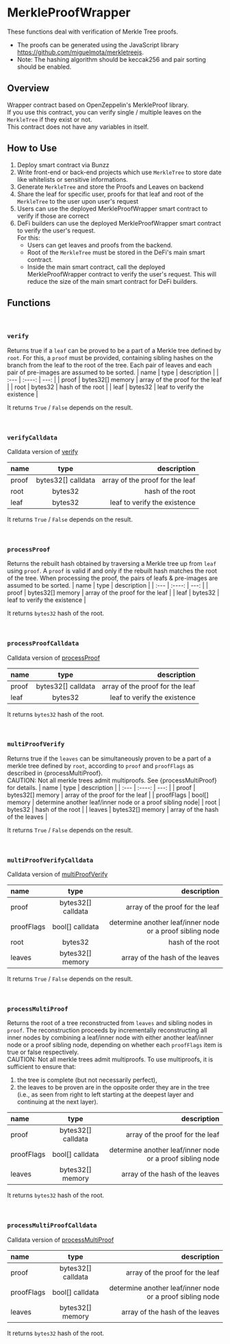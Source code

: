 # MerkleProofWrapper

These functions deal with verification of Merkle Tree proofs.
* The proofs can be generated using the JavaScript library <br>
https://github.com/miguelmota/merkletreejs.
* Note: The hashing algorithm should be keccak256 and pair sorting should be enabled.


## Overview

Wrapper contract based on OpenZeppelin's MerkleProof library.  
If you use this contract, you can verify single / multiple leaves on the `MerkleTree` if they exist or not.  
This contract does not have any variables in itself.

## How to Use

1. Deploy smart contract via Bunzz
2. Write front-end or back-end projects which use `MerkleTree` to store date like whitelists or sensitive informations.
3. Generate `MerkleTree` and store the Proofs and Leaves on backend
4. Share the leaf for specific user, proofs for that leaf and root of the `MerkleTree` to the user upon user's request
5. Users can use the deployed MerkleProofWrapper smart contract to verify if those are correct
6. DeFi builders can use the deployed MerkleProofWrapper smart contract to verify the user's request.  
For this:
    * Users can get leaves and proofs from the backend.
    * Root of the `MerkleTree` must be stored in the DeFi's main smart contract.
    * Inside the main smart contract, call the deployed MerkleProofWrapper contract to verify the user's request. This will reduce the size of the main smart contract for DeFi builders.

## Functions

<br>

### `verify`

Returns true if a `leaf` can be proved to be a part of a Merkle tree defined by `root`. For this, a `proof` must be provided, containing sibling hashes on the branch from the leaf to the root of the tree. Each pair of leaves and each pair of pre-images are assumed to be sorted.
| name        | type             | description                       |
| :---        |    :----:        |          ---:                     |
| proof       | bytes32[] memory | array of the proof for the leaf   |
| root        | bytes32          | hash of the root                  |
| leaf        | bytes32          | leaf to verify the existence      |

It returns `True` / `False` depends on the result.

<br>

### `verifyCalldata`

Calldata version of [verify](#verify)

| name        | type             | description                       |
| :---        |    :----:        |          ---:                     |
| proof       |bytes32[] calldata| array of the proof for the leaf   |
| root        | bytes32          | hash of the root                  |
| leaf        | bytes32          | leaf to verify the existence      |

It returns `True` / `False` depends on the result.

<br>

### `processProof`

Returns the rebuilt hash obtained by traversing a Merkle tree up from `leaf` using `proof`. A `proof` is valid if and only if the rebuilt hash matches the root of the tree. When processing the proof, the pairs of leafs & pre-images are assumed to be sorted.
| name        | type             | description                       |
| :---        |    :----:        |          ---:                     |
| proof       | bytes32[] memory | array of the proof for the leaf   |
| leaf        | bytes32          | leaf to verify the existence      |

It returns `bytes32` hash of the root.

<br>

### `processProofCalldata`

Calldata version of [processProof](#processproof)

| name        | type             | description                       |
| :---        |    :----:        |          ---:                     |
| proof       |bytes32[] calldata| array of the proof for the leaf   |
| leaf        | bytes32          | leaf to verify the existence      |

It returns `bytes32` hash of the root.

<br>

### `multiProofVerify`

Returns true if the `leaves` can be simultaneously proven to be a part of a merkle tree defined by `root`, according to `proof` and `proofFlags` as described in {processMultiProof}.  
CAUTION: Not all merkle trees admit multiproofs. See {processMultiProof} for details.
| name        | type             | description                       |
| :---        |    :----:        |          ---:                     |
| proof       | bytes32[] memory | array of the proof for the leaf   |
| proofFlags  | bool[] memory    | determine another leaf/inner node or a proof sibling node|
| root        | bytes32          | hash of the root                  |
| leaves      | bytes32[] memory | array of the hash of the leaves   |

It returns `True` / `False` depends on the result.

<br>

### `multiProofVerifyCalldata`

Calldata version of [multiProofVerify](#multiproofverify)

| name        | type             | description                       |
| :---        |    :----:        |          ---:                     |
| proof       |bytes32[] calldata| array of the proof for the leaf   |
| proofFlags  | bool[] calldata  | determine another leaf/inner node or a proof sibling node|
| root        | bytes32          | hash of the root                  |
| leaves      | bytes32[] memory | array of the hash of the leaves   |

It returns `True` / `False` depends on the result.

<br>

### `processMultiProof`

Returns the root of a tree reconstructed from `leaves` and sibling nodes in `proof`. The reconstruction proceeds by incrementally reconstructing all inner nodes by combining a leaf/inner node with either another leaf/inner node or a proof sibling node, depending on whether each `proofFlags` item is true or false respectively.  
CAUTION: Not all merkle trees admit multiproofs. To use multiproofs, it is sufficient to ensure that:   
1) the tree is complete (but not necessarily perfect),   
2) the leaves to be proven are in the opposite order they are in the tree (i.e., as seen from right to left starting at the deepest layer and continuing at the next layer).

| name        | type             | description                       |
| :---        |    :----:        |          ---:                     |
| proof       |bytes32[] calldata| array of the proof for the leaf   |
| proofFlags  | bool[] calldata  | determine another leaf/inner node or a proof sibling node|
| leaves      | bytes32[] memory | array of the hash of the leaves   |

It returns `bytes32` hash of the root.

<br>

### `processMultiProofCalldata`

Calldata version of [processMultiProof](#processmultiproof)

| name        | type             | description                       |
| :---        |    :----:        |          ---:                     |
| proof       |bytes32[] calldata| array of the proof for the leaf   |
| proofFlags  | bool[] calldata  | determine another leaf/inner node or a proof sibling node|
| leaves      | bytes32[] memory | array of the hash of the leaves   |

It returns `bytes32` hash of the root.

